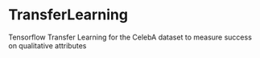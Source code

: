 # TransferLearning
Tensorflow Transfer Learning for the CelebA dataset to measure success on qualitative attributes
